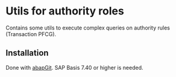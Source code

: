 # Utils for authority roles #

Contains some utils to execute complex queries on authority rules (Transaction PFCG).

## Installation ##
Done with [abapGit](https://github.com/abapGit/abapGit). SAP Basis 7.40 or higher is needed.
